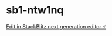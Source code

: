 # sb1-ntw1nq

[Edit in StackBlitz next generation editor ⚡️](https://stackblitz.com/~/github.com/Adil-Ijaz7/sb1-ntw1nq)